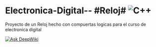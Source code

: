 # Electronica-Digital-- #Reloj# ![C++](https://img.shields.io/badge/-C++-000000?style=flat&logo=c%2B%2B)
Proyecto de un Reloj hecho con compuertas logicas para el curso de electronica digital

<a href="https://deepwiki.com/JEAS-14/Electronica-Digital---Reloj"><img src="https://deepwiki.com/badge.svg" alt="Ask DeepWiki"></a>

